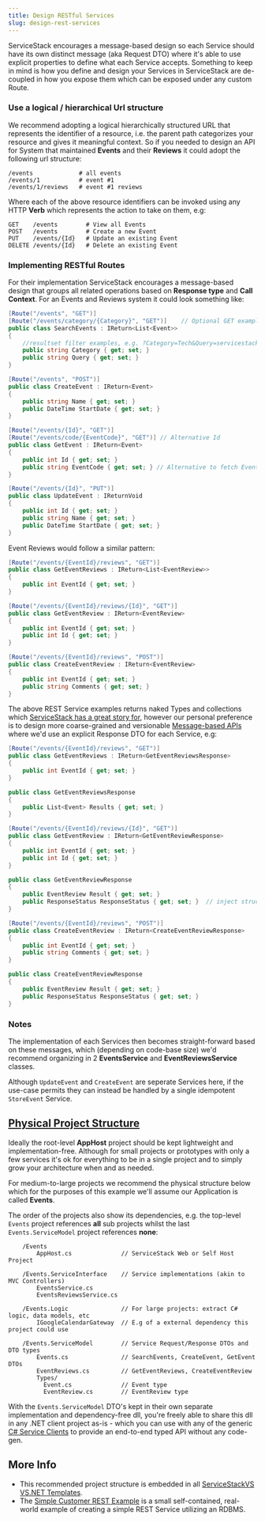 ```yaml
---
title: Design RESTful Services
slug: design-rest-services
---
```


ServiceStack encourages a message-based design so each Service should have its own distinct message (aka Request DTO) where it's able to use explicit properties to define what each Service accepts. Something to keep in mind 
is how you define and design your Services in ServiceStack are de-coupled in how you expose them which can be 
exposed under any custom Route. 

### Use a logical / hierarchical Url structure

We recommend adopting a logical hierarchically structured URL that represents the identifier of a resource, i.e. 
the parent path categorizes your resource and gives it meaningful context. So if you needed to design an API for  System that maintained **Events** and their **Reviews** it could adopt the following url structure:

```
/events             # all events
/events/1           # event #1
/events/1/reviews   # event #1 reviews
```

Where each of the above resource identifiers can be invoked using any HTTP **Verb** which represents the action to take on them, e.g:

```
GET    /events        # View all Events
POST   /events        # Create a new Event
PUT    /events/{Id}   # Update an existing Event
DELETE /events/{Id}   # Delete an existing Event
```

### Implementing RESTful Routes

For their implementation ServiceStack encourages a message-based design that groups all related operations based on **Response type** and **Call Context**. For an Events and Reviews system it could look something like:

```csharp
[Route("/events", "GET")]
[Route("/events/category/{Category}", "GET")]    // Optional GET example 
public class SearchEvents : IReturn<List<Event>>
{
    //resultset filter examples, e.g. ?Category=Tech&Query=servicestack
    public string Category { get; set; } 
    public string Query { get; set; }
}

[Route("/events", "POST")]
public class CreateEvent : IReturn<Event>
{
    public string Name { get; set; }
    public DateTime StartDate { get; set; }
}

[Route("/events/{Id}", "GET")]
[Route("/events/code/{EventCode}", "GET")] // Alternative Id
public class GetEvent : IReturn<Event>
{
    public int Id { get; set; }
    public string EventCode { get; set; } // Alternative to fetch Events
}

[Route("/events/{Id}", "PUT")]
public class UpdateEvent : IReturnVoid
{
    public int Id { get; set; }
    public string Name { get; set; }
    public DateTime StartDate { get; set; }
}
```

Event Reviews would follow a similar pattern:
    
```csharp
[Route("/events/{EventId}/reviews", "GET")]
public class GetEventReviews : IReturn<List<EventReview>>
{
    public int EventId { get; set; }
}

[Route("/events/{EventId}/reviews/{Id}", "GET")]
public class GetEventReview : IReturn<EventReview>
{
    public int EventId { get; set; }
    public int Id { get; set; }
}

[Route("/events/{EventId}/reviews", "POST")]
public class CreateEventReview : IReturn<EventReview>
{
    public int EventId { get; set; }
    public string Comments { get; set; }
}
```

The above REST Service examples returns naked Types and collections which 
[ServiceStack has a great story for](/api-design#structured-error-handling), however our personal preference is to 
design more coarse-grained and versionable [Message-based APIs](/design-message-based-apis) where we'd use an explicit Response DTO for each Service, e.g:

```csharp
[Route("/events/{EventId}/reviews", "GET")]
public class GetEventReviews : IReturn<GetEventReviewsResponse>
{
    public int EventId { get; set; }
}

public class GetEventReviewsResponse
{
    public List<Event> Results { get; set; }
}

[Route("/events/{EventId}/reviews/{Id}", "GET")]
public class GetEventReview : IReturn<GetEventReviewResponse>
{
    public int EventId { get; set; }
    public int Id { get; set; }
}

public class GetEventReviewResponse
{
    public EventReview Result { get; set; }
    public ResponseStatus ResponseStatus { get; set; }  // inject structured errors if any
}

[Route("/events/{EventId}/reviews", "POST")]
public class CreateEventReview : IReturn<CreateEventReviewResponse>
{
    public int EventId { get; set; }
    public string Comments { get; set; }
}

public class CreateEventReviewResponse 
{
    public EventReview Result { get; set; }
    public ResponseStatus ResponseStatus { get; set; }
}
```

### Notes

The implementation of each Services then becomes straight-forward based on these messages, which (depending on code-base size) we'd recommend organizing in 2 **EventsService** and **EventReviewsService** classes.

Although `UpdateEvent` and `CreateEvent` are seperate Services here, if the use-case permits they can instead be handled by a single idempotent `StoreEvent` Service.

## [Physical Project Structure](/physical-project-structure)

Ideally the root-level **AppHost** project should be kept lightweight and implementation-free. Although for small projects or prototypes with only a few services it's ok for everything to be in a single project and to simply grow your architecture when and as needed. 

For medium-to-large projects we recommend the physical structure below which for the purposes of this example we'll assume our Application is called **Events**. 

The order of the projects also show its dependencies, e.g. the top-level `Events` project references **all** sub projects whilst the last `Events.ServiceModel` project references **none**:

```
    /Events
        AppHost.cs              // ServiceStack Web or Self Host Project

    /Events.ServiceInterface    // Service implementations (akin to MVC Controllers)
        EventsService.cs
        EventsReviewsService.cs

    /Events.Logic               // For large projects: extract C# logic, data models, etc
        IGoogleCalendarGateway  // E.g of a external dependency this project could use

    /Events.ServiceModel        // Service Request/Response DTOs and DTO types
        Events.cs               // SearchEvents, CreateEvent, GetEvent DTOs 
        EventReviews.cs         // GetEventReviews, CreateEventReview
        Types/
          Event.cs              // Event type
          EventReview.cs        // EventReview type
```

With the `Events.ServiceModel` DTO's kept in their own separate implementation and dependency-free dll, you're freely able to share this dll in any .NET client project as-is - which you can use with any of the generic [C# Service Clients](/csharp-server-events-client) to provide an end-to-end typed API without any code-gen.

## More Info

 - This recommended project structure is embedded in all [ServiceStackVS VS.NET Templates](/templates-overview).
 - The [Simple Customer REST Example](/why-servicestack#simple-customer-database-rest-services-example) is a small self-contained, real-world example of creating a simple REST Service utilizing an RDBMS.
